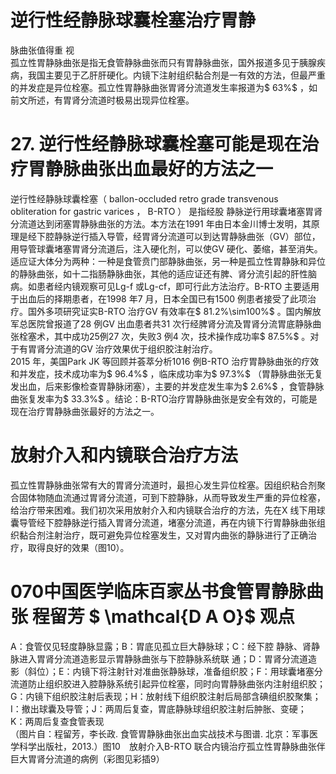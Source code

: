 # 逆行性经静脉球囊栓塞治疗胃静  
脉曲张值得重 视  
孤立性胃静脉曲张是指无食管静脉曲张而只有胃静脉曲张，国外报道多见于胰腺疾病，我国主要见于乙肝肝硬化。内镜下注射组织黏合剂是一有效的方法，但最严重的并发症是异位栓塞。孤立性胃静脉曲张胃肾分流道发生率报道为$ 63\%$ ，如前文所述，有胃肾分流道时极易出现异位栓塞。  
# 27. 逆行性经静脉球囊栓塞可能是现在治疗胃静脉曲张出血最好的方法之一  
逆行性经静脉球囊栓塞（ ballon-occluded retro grade  transvenous obliteration for gastric varices ， B-RTO ） 是指经股 静脉逆行用球囊堵塞胃肾分流道达到闭塞胃静脉曲张的方法。本方法在1991 年由日本金川博士发明，其原理是经下腔静脉逆行插入导管，经胃肾分流道可以到达胃静脉曲张（GV）部位，用导管球囊堵塞胃肾分流道后，注入硬化剂，可以使GV 硬化、萎缩，甚至消失。适应证大体分为两种：一种是食管贲门部静脉曲张，另一种是孤立性胃静脉和异位的静脉曲张，如十二指肠静脉曲张，其他的适应证还有脾、肾分流引起的肝性脑病。如患者经内镜观察可见Lg-f 或Lg-cf，即可行此方法治疗。B-RTO 主要适用于出血后的择期患者，在1998 年7 月，日本全国已有1500 例患者接受了此项治疗。国外多项研究证实B-RTO 治疗GV 有效率在$ 81.2\%\sim100\%$ 。国内解放军总医院曾报道了28 例GV 出血患者共31 次行经脾肾分流及胃肾分流胃底静脉曲张栓塞术，其中成功25例27 次，失败3 例4 次，技术操作成功率$ 87.5\%$ 。对于有胃肾分流道的GV 治疗效果优于组织胶注射治疗。  
2015 年，美国Park JK 等回顾并荟萃分析1016 例B-RTO 治疗胃静脉曲张的疗效和并发症，技术成功率为$ 96.4\%$ ，临床成功率为$ 97.3\%$ （胃静脉曲张无复发出血，后来影像检查胃静脉闭塞），主要的并发症发生率为$ 2.6\%$ ，食管静脉曲张复发率为$ 33.3\%$ 。结论：B-RTO治疗胃静脉曲张是安全有效的，可能是现在治疗胃静脉曲张最好的方法之一。  
#  放射介入和内镜联合治疗方法  
孤立性胃静脉曲张常有大的胃肾分流道时，最担心发生异位栓塞。因组织粘合剂聚合固体物随血流通过胃肾分流道，可到下腔静脉，从而导致发生严重的异位栓塞，给治疗带来困难。我们初次采用放射介入和内镜联合治疗的方法，先在X 线下用球囊导管经下腔静脉逆行插入胃肾分流道，堵塞分流道，再在内镜下行胃静脉曲张组织黏合剂注射治疗，既可避免异位栓塞发生，又对胃内曲张的静脉进行了正确治疗，取得良好的效果（图10）。  
# 070中国医学临床百家丛书食管胃静脉曲张 程留芳 $ \mathcal{D A O}$    观点  
A：食管仅见轻度静脉显露；B：胃底见孤立巨大静脉球；C：经下腔 静脉、肾静脉进入胃肾分流道造影显示胃静脉曲张与下腔静脉系统联 通；D：胃肾分流道造影（斜位）；E：内镜下将注射针对准曲张静脉球，准备组织胶；F：用球囊堵塞分流道防止组织胶进入腔静脉系统引起异位栓塞，同时向胃静脉曲张内注射组织胶；G：内镜下组织胶注射后表现；H：放射线下组织胶注射后局部含碘组织胶聚集；I：撤出球囊及导管；J：两周后复查，胃底静脉球组织胶注射后肿胀、变硬；  
K：两周后复查食管表现  
（图片自：程留芳，李长政. 食管胃静脉曲张出血实战技术与图谱. 北京：军事医学科学出版社，2013.）图10　放射介入B-RTO 联合内镜治疗孤立性胃静脉曲张伴巨大胃肾分流道的病例（彩图见彩插9）  